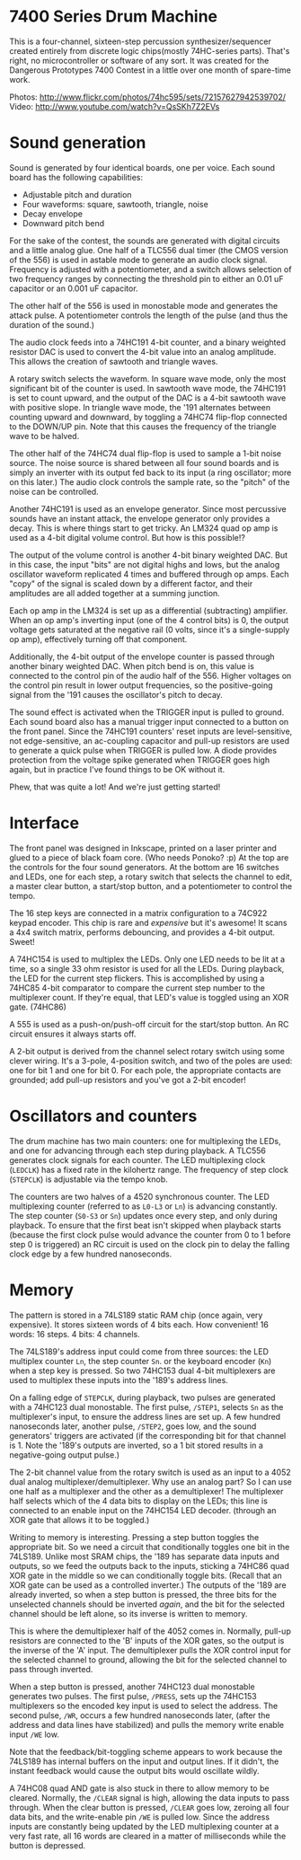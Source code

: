 7400 Series Drum Machine
========================

This is a four-channel, sixteen-step percussion synthesizer/sequencer created entirely from discrete logic chips(mostly 74HC-series parts). That's right, no microcontroller or software of any sort. It was created for the Dangerous Prototypes 7400 Contest in a little over one month of spare-time work.

Photos: http://www.flickr.com/photos/74hc595/sets/72157627942539702/
Video: http://www.youtube.com/watch?v=QsSKh7Z2EVs

Sound generation
================
Sound is generated by four identical boards, one per voice. Each sound board has the following capabilities:

* Adjustable pitch and duration
* Four waveforms: square, sawtooth, triangle, noise
* Decay envelope
* Downward pitch bend

For the sake of the contest, the sounds are generated with digital circuits and a little analog glue. One half of a TLC556 dual timer (the CMOS version of the 556) is used in astable mode to generate an audio clock signal. Frequency is adjusted with a potentiometer, and a switch allows selection of two frequency ranges by connecting the threshold pin to either an 0.01 uF capacitor or an 0.001 uF capacitor.

The other half of the 556 is used in monostable mode and generates the attack pulse. A potentiometer controls the length of the pulse (and thus the duration of the sound.)

The audio clock feeds into a 74HC191 4-bit counter, and a binary weighted resistor DAC is used to convert the 4-bit value into an analog amplitude. This allows the creation of sawtooth and triangle waves.

A rotary switch selects the waveform. In square wave mode, only the most significant bit of the counter is used. In sawtooth wave mode, the 74HC191 is set to count upward, and the output of the DAC is a 4-bit sawtooth wave with positive slope. In triangle wave mode, the '191 alternates between counting upward and downward, by toggling a 74HC74 flip-flop connected to the DOWN/UP pin. Note that this causes the frequency of the triangle wave to be halved.

The other half of the 74HC74 dual flip-flop is used to sample a 1-bit noise source. The noise source is shared between all four sound boards and is simply an inverter with its output fed back to its input (a ring oscillator; more on this later.) The audio clock controls the sample rate, so the "pitch" of the noise can be controlled.

Another 74HC191 is used as an envelope generator. Since most percussive sounds have an instant attack, the envelope generator only provides a decay. This is where things start to get tricky. An LM324 quad op amp is used as a 4-bit digital volume control. But how is this possible!?

The output of the volume control is another 4-bit binary weighted DAC. But in this case, the input "bits" are not digital highs and lows, but the analog oscillator waveform replicated 4 times and buffered through op amps. Each "copy" of the signal is scaled down by a different factor, and their amplitudes are all added together at a summing junction.

Each op amp in the LM324 is set up as a differential (subtracting) amplifier. When an op amp's inverting input (one of the 4 control bits) is 0, the output voltage gets saturated at the negative rail (0 volts, since it's a single-supply op amp), effectively turning off that component.

Additionally, the 4-bit output of the envelope counter is passed through another binary weighted DAC. When pitch bend is on, this value is connected to the control pin of the audio half of the 556. Higher voltages on the control pin result in lower output frequencies, so the positive-going signal from the '191 causes the oscillator's pitch to decay.

The sound effect is activated when the TRIGGER input is pulled to ground. Each sound board also has a manual trigger input connected to a button on the front panel. Since the 74HC191 counters' reset inputs are level-sensitive, not edge-sensitive, an ac-coupling capacitor and pull-up resistors are used to generate a quick pulse when TRIGGER is pulled low. A diode provides protection from the voltage spike generated when TRIGGER goes high again, but in practice I've found things to be OK without it.

Phew, that was quite a lot! And we're just getting started!

Interface
=========

The front panel was designed in Inkscape, printed on a laser printer and glued to a piece of black foam core. (Who needs Ponoko? :p) At the top are the controls for the four sound generators. At the bottom are 16 switches and LEDs, one for each step, a rotary switch that selects the channel to edit, a master clear button, a start/stop button, and a potentiometer to control the tempo.

The 16 step keys are connected in a matrix configuration to a 74C922 keypad encoder. This chip is rare and *expensive* but it's awesome! It scans a 4x4 switch matrix, performs debouncing, and provides a 4-bit output. Sweet!

A 74HC154 is used to multiplex the LEDs. Only one LED needs to be lit at a time, so a single 33 ohm resistor is used for all the LEDs. During playback, the LED for the current step flickers. This is accomplished by using a 74HC85 4-bit comparator to compare the current step number to the multiplexer count. If they're equal, that LED's value is toggled using an XOR gate. (74HC86)

A 555 is used as a push-on/push-off circuit for the start/stop button. An RC circuit ensures it always starts off.

A 2-bit output is derived from the channel select rotary switch using some clever wiring. It's a 3-pole, 4-position switch, and two of the poles are used: one for bit 1 and one for bit 0. For each pole, the appropriate contacts are grounded; add pull-up resistors and you've got a 2-bit encoder!

Oscillators and counters
========================

The drum machine has two main counters: one for multiplexing the LEDs, and one for advancing through each step during playback. A TLC556 generates clock signals for each counter. The LED multiplexing clock (`LEDCLK`) has a fixed rate in the kilohertz range. The frequency of step clock (`STEPCLK`) is adjustable via the tempo knob.

The counters are two halves of a 4520 synchronous counter. The LED multiplexing counter (referred to as `L0-L3` or `Ln`) is advancing constantly. The step counter (`S0-S3` or `Sn`) updates once every step, and only during playback. To ensure that the first beat isn't skipped when playback starts (because the first clock pulse would advance the counter from 0 to 1 before step 0 is triggered) an RC circuit is used on the clock pin to delay the falling clock edge by a few hundred nanoseconds.

Memory
======

The pattern is stored in a 74LS189 static RAM chip (once again, very expensive). It stores sixteen words of 4 bits each. How convenient! 16 words: 16 steps. 4 bits: 4 channels. 

The 74LS189's address input could come from three sources: the LED multiplex counter `Ln`, the step counter `Sn`. or the keyboard encoder (`Kn`) when a step key is pressed. So two 74HC153 dual 4-bit multiplexers are used to multiplex these inputs into the '189's address lines.

On a falling edge of `STEPCLK`, during playback, two pulses are generated with a 74HC123 dual monostable. The first pulse, `/STEP1`, selects `Sn` as the multiplexer's input, to ensure the address lines are set up. A few hundred nanoseconds later, another pulse, `/STEP2`, goes low, and the sound generators' triggers are activated (if the corresponding bit for that channel is 1. Note the '189's outputs are inverted, so a 1 bit stored results in a negative-going output pulse.)

The 2-bit channel value from the rotary switch is used as an input to a 4052 dual analog multiplexer/demultiplexer. Why use an analog part? So I can use one half as a multiplexer and the other as a demultiplexer! The multiplexer half selects which of the 4 data bits to display on the LEDs; this line is connected to an enable input on the 74HC154 LED decoder. (through an XOR gate that allows it to be toggled.)

Writing to memory is interesting. Pressing a step button toggles the appropriate bit. So we need a circuit that conditionally toggles one bit in the 74LS189. Unlike most SRAM chips, the '189 has separate data inputs and outputs, so we feed the outputs back to the inputs, sticking a 74HC86 quad XOR gate in the middle so we can conditionally toggle bits. (Recall that an XOR gate can be used as a controlled inverter.) The outputs of the '189 are already inverted, so when a step button is pressed, the three bits for the unselected channels should be inverted *again*, and the bit for the selected channel should be left alone, so its inverse is written to memory.

This is where the demultiplexer half of the 4052 comes in. Normally, pull-up resistors are connected to the 'B' inputs of the XOR gates, so the output is the inverse of the 'A' input. The demultiplexer pulls the XOR control input for the selected channel to ground, allowing the bit for the selected channel to pass through inverted.

When a step button is pressed, another 74HC123 dual monostable generates two pulses. The first pulse, `/PRESS`, sets up the 74HC153 multiplexers so the encoded key input is used to select the address. The second pulse, `/WR`, occurs a few hundred nanoseconds later, (after the address and data lines have stabilized) and pulls the memory write enable input `/WE` low.

Note that the feedback/bit-toggling scheme appears to work because the 74LS189 has internal buffers on the input and output lines. If it didn't, the instant feedback would cause the output bits would oscillate wildly.

A 74HC08 quad AND gate is also stuck in there to allow memory to be cleared. Normally, the `/CLEAR` signal is high, allowing the data inputs to pass through. When the clear button is pressed, `/CLEAR` goes low, zeroing all four data bits, and the write-enable pin `/WE` is pulled low. Since the address inputs are constantly being updated by the LED multiplexing counter at a very fast rate, all 16 words are cleared in a matter of milliseconds while the button is depressed.